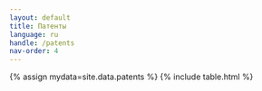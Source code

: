 ```yaml
---
layout: default
title: Патенты
language: ru
handle: /patents
nav-order: 4
---
```

{% assign mydata=site.data.patents %}
{% include table.html %}